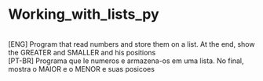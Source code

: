 # Working_with_lists_py
<br>
[ENG] Program that read numbers and store them on a list. At the end, show the GREATER and SMALLER and his positions
<br>
[PT-BR] Programa que le numeros e armazena-os em uma lista. No final, mostra o MAIOR e o MENOR e suas posicoes
